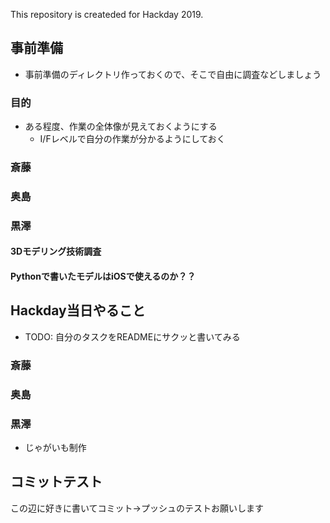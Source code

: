 This repository is createded for Hackday 2019.

## 事前準備
* 事前準備のディレクトリ作っておくので、そこで自由に調査などしましょう

### 目的
* ある程度、作業の全体像が見えておくようにする
  * I/Fレベルで自分の作業が分かるようにしておく

### 斎藤

### 奥島

### 黒澤
#### 3Dモデリング技術調査
#### Pythonで書いたモデルはiOSで使えるのか？？

## Hackday当日やること
* TODO: 自分のタスクをREADMEにサクッと書いてみる

### 斎藤

### 奥島

### 黒澤
* じゃがいも制作

## コミットテスト
この辺に好きに書いてコミット→プッシュのテストお願いします